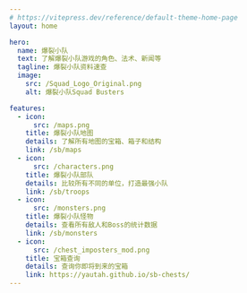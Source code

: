 ```yaml
---
# https://vitepress.dev/reference/default-theme-home-page
layout: home

hero:
  name: 爆裂小队
  text: 了解爆裂小队游戏的角色、法术、新闻等
  tagline: 爆裂小队资料速查
  image:
    src: /Squad_Logo_Original.png
    alt: 爆裂小队Squad Busters

features:
  - icon:
      src: /maps.png
    title: 爆裂小队地图
    details: 了解所有地图的宝箱、箱子和结构
    link: /sb/maps
  - icon:
      src: /characters.png
    title: 爆裂小队部队
    details: 比较所有不同的单位，打造最强小队
    link: /sb/troops
  - icon:
      src: /monsters.png
    title: 爆裂小队怪物
    details: 查看所有敌人和Boss的统计数据
    link: /sb/monsters
  - icon:
      src: /chest_imposters_mod.png
    title: 宝箱查询
    details: 查询你即将到来的宝箱
    link: https://yautah.github.io/sb-chests/
---
```


<style>
:root {

  --vp-home-hero-name-color: transparent;
  --vp-home-hero-name-background: -webkit-linear-gradient(70deg, #b71684 10%, #bdf4f8);

  --vp-home-hero-image-background-image: linear-gradient(10deg, #b71684 50%, #bdf4f8 20%);
  --vp-home-hero-image-filter: blur(44px);
}

@media (min-width: 640px) {
  :root {
    --vp-home-hero-image-filter: blur(56px);
  }
}

@media (min-width: 960px) {
  :root {
    --vp-home-hero-image-filter: blur(68px);
  }
}

.box .VPImage {
  width: 100% !important;
}

.vpi-social-bilibili {
    --icon: url("/bilibili.ico");
}

</style>
